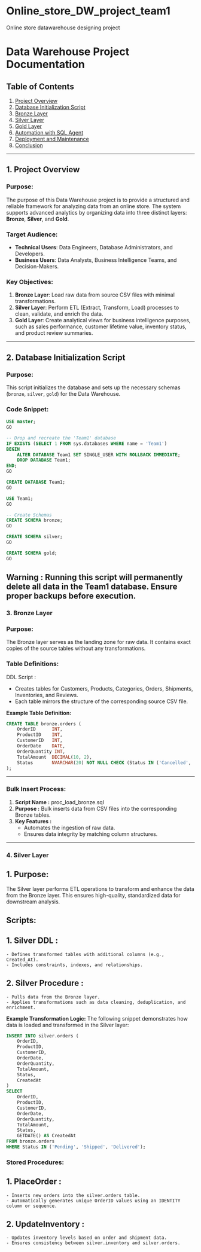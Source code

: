# Online_store_DW_project_team1
Online store datawarehouse designing project

# Data Warehouse Project Documentation

## Table of Contents
1. [Project Overview](#1-project-overview)
2. [Database Initialization Script](#2-database-initialization-script)
3. [Bronze Layer](#3-bronze-layer)
4. [Silver Layer](#4-silver-layer)
5. [Gold Layer](#5-gold-layer)
6. [Automation with SQL Agent](#6-automation-with-sql-agent)
7. [Deployment and Maintenance](#7-deployment-and-maintenance)
8. [Conclusion](#8-conclusion)

---

## 1. Project Overview

### Purpose:
The purpose of this Data Warehouse project is to provide a structured and reliable framework for analyzing data from an online store. The system supports advanced analytics by organizing data into three distinct layers: **Bronze**, **Silver**, and **Gold**.

### Target Audience:
- **Technical Users**: Data Engineers, Database Administrators, and Developers.
- **Business Users**: Data Analysts, Business Intelligence Teams, and Decision-Makers.

### Key Objectives:
1. **Bronze Layer**: Load raw data from source CSV files with minimal transformations.
2. **Silver Layer**: Perform ETL (Extract, Transform, Load) processes to clean, validate, and enrich the data.
3. **Gold Layer**: Create analytical views for business intelligence purposes, such as sales performance, customer lifetime value, inventory status, and product review summaries.

---

## 2. Database Initialization Script

### Purpose:
This script initializes the database and sets up the necessary schemas (`bronze`, `silver`, `gold`) for the Data Warehouse.

### Code Snippet:
```sql
USE master;
GO

-- Drop and recreate the 'Team1' database
IF EXISTS (SELECT 1 FROM sys.databases WHERE name = 'Team1')
BEGIN
    ALTER DATABASE Team1 SET SINGLE_USER WITH ROLLBACK IMMEDIATE;
    DROP DATABASE Team1;
END;
GO

CREATE DATABASE Team1;
GO

USE Team1;
GO

-- Create Schemas
CREATE SCHEMA bronze;
GO

CREATE SCHEMA silver;
GO

CREATE SCHEMA gold;
GO
```

## **Warning** : Running this script will permanently delete all data in the Team1 database. Ensure proper backups before execution.

### 3. Bronze Layer

### Purpose:
The Bronze layer serves as the landing zone for raw data. It contains exact copies of the source tables without any transformations.

### Table Definitions:
DDL Script :
-  Creates tables for Customers, Products, Categories, Orders, Shipments, Inventories, and Reviews.
-  Each table mirrors the structure of the corresponding source CSV file.

**Example Table Definition:**

```sql
CREATE TABLE bronze.orders (
    OrderID      INT,
    ProductID    INT,
    CustomerID   INT,
    OrderDate    DATE,
    OrderQuantity INT,
    TotalAmount  DECIMAL(10, 2),
    Status       NVARCHAR(20) NOT NULL CHECK (Status IN ('Cancelled', 'Shipped', 'Delivered', 'Pending'))
);
```
---
### Bulk Insert Process:
1. **Script Name :** proc_load_bronze.sql
2. **Purpose :** Bulk inserts data from CSV files into the corresponding Bronze tables.
3. **Key Features :**
    - Automates the ingestion of raw data.
    - Ensures data integrity by matching column structures.

--- 

### 4. Silver Layer

## 1. Purpose:
The Silver layer performs ETL operations to transform and enhance the data from the Bronze layer. 
This ensures high-quality, standardized data for downstream analysis.

## Scripts:
## 1. Silver DDL :
    - Defines transformed tables with additional columns (e.g., Created_At).
    - Includes constraints, indexes, and relationships.
## 2. Silver Procedure :
    - Pulls data from the Bronze layer.
    - Applies transformations such as data cleaning, deduplication, and enrichment.
**Example Transformation Logic:**
The following snippet demonstrates how data is loaded and transformed in the Silver layer:
```sql
INSERT INTO silver.orders (
    OrderID,
    ProductID,
    CustomerID,
    OrderDate,
    OrderQuantity,
    TotalAmount,
    Status,
    CreatedAt
)
SELECT 
    OrderID,
    ProductID,
    CustomerID,
    OrderDate,
    OrderQuantity,
    TotalAmount,
    Status,
    GETDATE() AS CreatedAt
FROM bronze.orders
WHERE Status IN ('Pending', 'Shipped', 'Delivered');
```
### Stored Procedures:
## 1. PlaceOrder :
    - Inserts new orders into the silver.orders table.
    - Automatically generates unique OrderID values using an IDENTITY column or sequence.
## 2. UpdateInventory :
    - Updates inventory levels based on order and shipment data.
    - Ensures consistency between silver.inventory and silver.orders.


